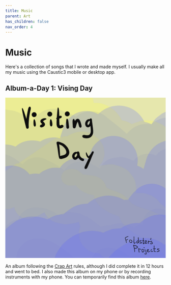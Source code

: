 ```yaml
---
title: Music
parent: Art
has_children: false
nav_order: 4
---
```


# Music

Here's a collection of songs that I wrote and made myself. I usually make all my music using the Caustic3 mobile or desktop app.

## Album-a-Day 1: Vising Day

[![png](visiting-day-cover.png)](https://drive.google.com/folderview?id=1-0nmUNu3FQplntFUq3NwzZOSX-eFPSKF)

An album following the [Crap Art](http://crapart.spacebar.org/aad/) rules, although I did complete it in 12 hours and went to bed. I also made this album on my phone or by recording instruments with my phone. You can temporarily find this album [here](https://drive.google.com/folderview?id=1-0nmUNu3FQplntFUq3NwzZOSX-eFPSKF).
